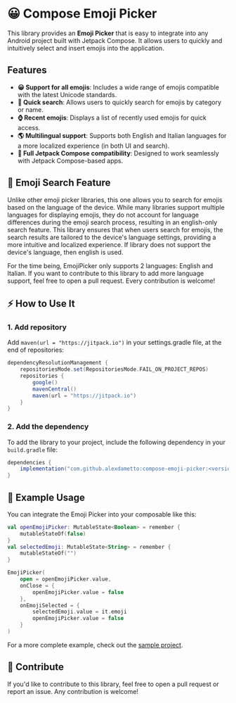 # 😀 Compose Emoji Picker

This library provides an **Emoji Picker** that is easy to integrate into any Android project built with Jetpack Compose. It allows users to quickly and intuitively select and insert emojis into the application.

## Features

- **😀 Support for all emojis**: Includes a wide range of emojis compatible with the latest Unicode standards.
- **🔎 Quick search**: Allows users to quickly search for emojis by category or name.
- **⌚ Recent emojis**: Displays a list of recently used emojis for quick access.
- **🌎 Multilingual support**: Supports both English and Italian languages for a more localized experience (in both UI and search).
- **📱 Full Jetpack Compose compatibility**: Designed to work seamlessly with Jetpack Compose-based apps.

## 🔎 Emoji Search Feature

Unlike other emoji picker libraries, this one allows you to search for emojis based on the language of the device. While many libraries support multiple languages for displaying emojis, they do not account for language differences during the emoji search process, resulting in an english-only search feature. This library ensures that when users search for emojis, the search results are tailored to the device's language settings, providing a more intuitive and localized experience. If library does not support the device's language, then english is used.

For the time being, EmojiPicker only supports 2 languages: English and Italian. If you want to contribute to this library to add more language support, feel free to open a pull request. Every contribution is welcome!

## ⚡ How to Use It

### 1. Add repository

Add `maven(url = "https://jitpack.io")` in your settings.gradle file, at the end of repositories:

```gradle
dependencyResolutionManagement {
    repositoriesMode.set(RepositoriesMode.FAIL_ON_PROJECT_REPOS)
    repositories {
        google()
        mavenCentral()
        maven(url = "https://jitpack.io")
    }
}
```

### 2. Add the dependency

To add the library to your project, include the following dependency in your `build.gradle` file:

```gradle
dependencies {
    implementation("com.github.alexdametto:compose-emoji-picker:<version>")
}
```

## 📖 Example Usage

You can integrate the Emoji Picker into your composable like this:

```kotlin
val openEmojiPicker: MutableState<Boolean> = remember {
    mutableStateOf(false)
}
val selectedEmoji: MutableState<String> = remember {
    mutableStateOf("")
}

EmojiPicker(
    open = openEmojiPicker.value,
    onClose = {
        openEmojiPicker.value = false
    },
    onEmojiSelected = {
        selectedEmoji.value = it.emoji
        openEmojiPicker.value = false
    }
)
```

For a more complete example, check out the [sample project](sample-app/src/main/java/dev/alexdametto/compose_emoji_picker/SampleActivity.kt).

## 🔗 Contribute

If you'd like to contribute to this library, feel free to open a pull request or report an issue. Any contribution is welcome!
